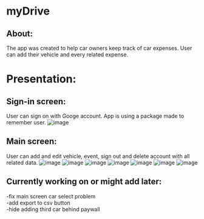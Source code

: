 # myDrive
## About:
The app was created to help car owners keep track of car expenses. User can add their vehicle and every related expense.
# Presentation:
## Sign-in screen:
User can sign on with Googe account. App is using a package made to remember user.
![image](https://user-images.githubusercontent.com/109976941/210212450-17cbeef3-8481-43d5-9401-156022de32da.png)
## Main screen:
User can add and edit vehicle, event, sign out and delete account with all related data.
![image](https://user-images.githubusercontent.com/109976941/210212482-ae205f27-652b-417b-8f44-e5c08d27265b.png)
![image](https://user-images.githubusercontent.com/109976941/210212499-2f2d0e72-c1b3-473a-b997-750e0a71d811.png)
![image](https://user-images.githubusercontent.com/109976941/210212521-92eaa5a9-a00a-44d5-b654-7d172f187140.png)
![image](https://user-images.githubusercontent.com/109976941/210212542-2e3f73d3-4100-41bc-aad8-e885819709b6.png)
![image](https://user-images.githubusercontent.com/109976941/210212575-4e32351f-c406-42db-a0d9-e5d08590a29e.png)
![image](https://user-images.githubusercontent.com/109976941/210212560-11f3588c-d0ee-426c-9e31-03e77b1e2316.png)
![image](https://user-images.githubusercontent.com/109976941/210212609-8685874a-c7e5-40f3-97e8-9c0217e537cc.png)
## Currently working on or might add later:
-fix main screen car select problem    
-add export to csv button    
-hide adding third car behind paywall
